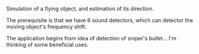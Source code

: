 Simulation of a flying object, and estimation of its direction.

The prerequisite is that we have 6 sound detectors, which can detector the moving object's frequency shift.

The application begins from idea of detection of sniper's bullet... I'm thinking of some beneficial uses.






